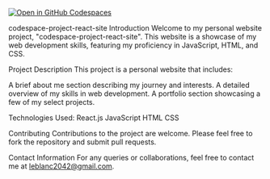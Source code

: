 [![Open in GitHub Codespaces](https://github.com/codespaces/badge.svg)](https://github.com/codespaces/new?hide_repo_select=true&ref=main&repo=526682619)

codespace-project-react-site
Introduction
Welcome to my personal website project, "codespace-project-react-site". This website is a showcase of my web development skills, featuring my proficiency in JavaScript, HTML, and CSS.

Project Description
This project is a personal website that includes:

A brief about me section describing my journey and interests.
A detailed overview of my skills in web development.
A portfolio section showcasing a few of my select projects.

Technologies Used:
React.js
JavaScript
HTML
CSS

Contributing
Contributions to the project are welcome. Please feel free to fork the repository and submit pull requests.

Contact Information
For any queries or collaborations, feel free to contact me at leblanc2042@gmail.com.
